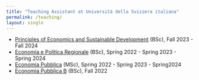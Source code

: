 ```yaml
---
title: "Teaching Assistant at Università della Svizzera italiana"
permalink: /teaching/
layout: single
---
```



- [Principles of Economics and Sustainable Development](https://search.usi.ch/it/corsi/35271104/principles-of-economics-and-sustainable-development) (BSc), Fall 2023 - Fall 2024
- [Economia e Politica Regionale](https://search.usi.ch/it/corsi/35270574/economia-e-politica-regionale) (BSc), Spring 2022 - Spring 2023 - Spring 2024
- [Economia Pubblica](https://search.usi.ch/it/corsi/35270553/economia-pubblica) (MSc), Spring 2022 - Spring 2023 -  Spring2024
- [Economia Pubblica B](https://search.usi.ch/en/courses/35270506/economia-pubblica-b) (BSc), Fall 2022
